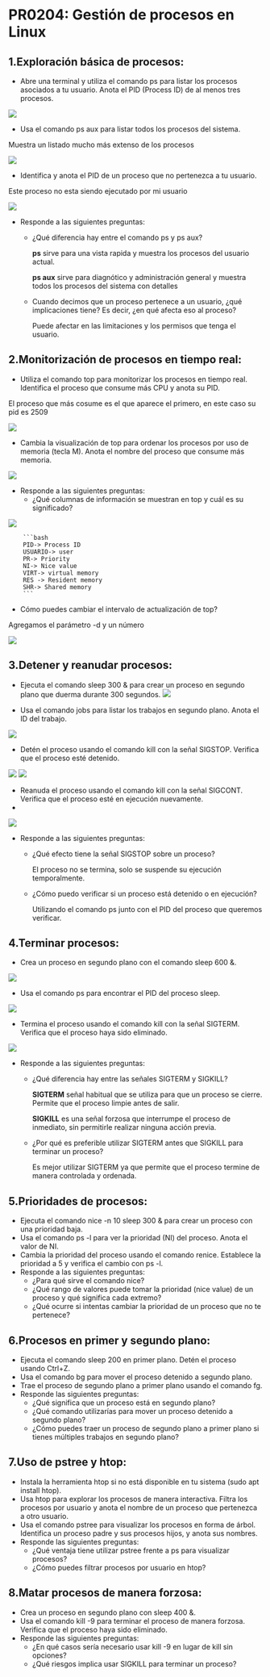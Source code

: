 # PR0204: Gestión de procesos en Linux
## 1.Exploración básica de procesos:
- Abre una terminal y utiliza el comando ps para listar los procesos asociados a tu usuario. Anota el PID (Process ID) de al menos tres procesos.
  
![](imagenes/p4.1.png)

- Usa el comando ps aux para listar todos los procesos del sistema. 

Muestra un listado mucho más extenso de los procesos

![](imagenes/p4.2.png)

- Identifica y anota el PID de un proceso que no pertenezca a tu usuario.

Este proceso no esta siendo ejecutado por mi usuario

![](imagenes/p4.3.png)

- Responde a las siguientes preguntas:
    - ¿Qué diferencia hay entre el comando ps y ps aux?

        **ps** sirve para una vista rapida y muestra los procesos del usuario actual.

        **ps aux** sirve para diagnótico y administración general y muestra todos los procesos del sistema con detalles

    - Cuando decimos que un proceso pertenece a un usuario, ¿qué implicaciones tiene? Es decir, ¿en qué afecta eso al proceso?

        Puede afectar en las limitaciones y los permisos que tenga el usuario.
## 2.Monitorización de procesos en tiempo real:
- Utiliza el comando top para monitorizar los procesos en tiempo real. Identifica el proceso que consume más CPU y anota su PID.

El proceso que más cosume es el que aparece el primero, en este caso su pid es 2509

![](imagenes/p4.4.png)

- Cambia la visualización de top para ordenar los procesos por uso de memoria (tecla M). Anota el nombre del proceso que consume más memoria.

![](imagenes/p4.5.png)
- Responde a las siguientes preguntas:
    - ¿Qué columnas de información se muestran en top y cuál es su significado?

![](imagenes/p4.6.png)

        ```bash
        PID-> Process ID
        USUARIO-> user
        PR-> Priority
        NI-> Nice value
        VIRT-> virtual memory
        RES -> Resident memory
        SHR-> Shared memory
        ```

  - Cómo puedes cambiar el intervalo de actualización de top?
   
   Agregamos el parámetro -d y un número

   ![](imagenes/p4.7.png)

## 3.Detener y reanudar procesos:
- Ejecuta el comando sleep 300 & para crear un proceso en segundo plano que duerma durante 300 segundos.
![](imagenes/p4.8.png)

- Usa el comando jobs para listar los trabajos en segundo plano. Anota el ID del trabajo.

![](imagenes/p4.9.png)

- Detén el proceso usando el comando kill con la señal SIGSTOP. Verifica que el proceso esté detenido.

![](imagenes/p4.10.png)
![](imagenes/p4.11.png)

- Reanuda el proceso usando el comando kill con la señal SIGCONT. Verifica que el proceso esté en ejecución nuevamente.
- 
![](imagenes/p4.12.png)

- Responde a las siguientes preguntas:
    - ¿Qué efecto tiene la señal SIGSTOP sobre un proceso?

        El proceso no se termina, solo se suspende su ejecución temporalmente.

    - ¿Cómo puedo verificar si un proceso está detenido o en ejecución?

        Utilizando el comando ps junto con el PID del proceso que queremos verificar.

## 4.Terminar procesos:
- Crea un proceso en segundo plano con el comando sleep 600 &.

![](imagenes/p4.13.png)

- Usa el comando ps para encontrar el PID del proceso sleep.

![](imagenes/p4.14.png)

- Termina el proceso usando el comando kill con la señal SIGTERM. Verifica que el proceso haya sido eliminado.

![](imagenes/p4.15.png)

- Responde a las siguientes preguntas:
    - ¿Qué diferencia hay entre las señales SIGTERM y SIGKILL?

        **SIGTERM** señal habitual que se utiliza para que un proceso se cierre. Permite que el proceso limpie antes de salir.

        **SIGKILL** es una señal forzosa que interrumpe el proceso de inmediato, sin permitirle realizar ninguna acción previa.

    - ¿Por qué es preferible utilizar SIGTERM antes que SIGKILL para terminar un proceso?

        Es mejor utilizar SIGTERM ya que permite que el proceso termine de manera controlada y ordenada.

## 5.Prioridades de procesos:
- Ejecuta el comando nice -n 10 sleep 300 & para crear un proceso con una prioridad baja.
- Usa el comando ps -l para ver la prioridad (NI) del proceso. Anota el valor de NI.
- Cambia la prioridad del proceso usando el comando renice. Establece la prioridad a 5 y verifica el cambio con ps -l.
- Responde a las siguientes preguntas:
    - ¿Para qué sirve el comando nice?
    - ¿Qué rango de valores puede tomar la prioridad (nice value) de un proceso y qué significa cada extremo?
    - ¿Qué ocurre si intentas cambiar la prioridad de un proceso que no te pertenece?
## 6.Procesos en primer y segundo plano:
- Ejecuta el comando sleep 200 en primer plano. Detén el proceso usando Ctrl+Z.
- Usa el comando bg para mover el proceso detenido a segundo plano.
- Trae el proceso de segundo plano a primer plano usando el comando fg.
- Responde las siguientes preguntas:
    - ¿Qué significa que un proceso está en segundo plano?
    - ¿Qué comando utilizarías para mover un proceso detenido a segundo plano?
    - ¿Cómo puedes traer un proceso de segundo plano a primer plano si tienes múltiples trabajos en segundo plano?
## 7.Uso de pstree y htop:
- Instala la herramienta htop si no está disponible en tu sistema (sudo apt install htop).
- Usa htop para explorar los procesos de manera interactiva. Filtra los procesos por usuario y anota el nombre de un proceso que pertenezca a otro usuario.
- Usa el comando pstree para visualizar los procesos en forma de árbol. Identifica un proceso padre y sus procesos hijos, y anota sus nombres.
- Responde las siguientes preguntas:
    - ¿Qué ventaja tiene utilizar pstree frente a ps para visualizar procesos?
    - ¿Cómo puedes filtrar procesos por usuario en htop?
## 8.Matar procesos de manera forzosa:
- Crea un proceso en segundo plano con sleep 400 &.
- Usa el comando kill -9 para terminar el proceso de manera forzosa. Verifica que el proceso haya sido eliminado.
- Responde las siguientes preguntas:
    - ¿En qué casos sería necesario usar kill -9 en lugar de kill sin opciones?
    - ¿Qué riesgos implica usar SIGKILL para terminar un proceso?